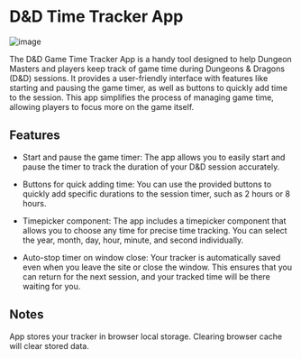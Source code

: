 # D&D Time Tracker App
![image](https://github.com/envyvox/dnd-timetracker/assets/6567597/80eb32f5-2d85-4a63-ad4b-b0099fa6d849)

The D&D Game Time Tracker App is a handy tool designed to help Dungeon Masters and players keep track of game time during Dungeons & Dragons (D&D) sessions. It provides a user-friendly interface with features like starting and pausing the game timer, as well as buttons to quickly add time to the session. This app simplifies the process of managing game time, allowing players to focus more on the game itself.

<h2>Features</h2>

- Start and pause the game timer: The app allows you to easily start and pause the timer to track the duration of your D&D session accurately.

- Buttons for quick adding time: You can use the provided buttons to quickly add specific durations to the session timer, such as 2 hours or 8 hours.

- Timepicker component: The app includes a timepicker component that allows you to choose any time for precise time tracking. You can select the year, month, day, hour, minute, and second individually.

- Auto-stop timer on window close: Your tracker is automatically saved even when you leave the site or close the window. This ensures that you can return for the next session, and your tracked time will be there waiting for you.

<h2>Notes</h2>
App stores your tracker in browser local storage. Clearing browser cache will clear stored data.
